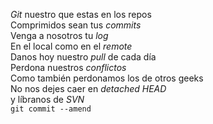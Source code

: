 <p><em>Git</em> nuestro que estas en los repos<br />  Comprimidos sean tus <em>commits</em><br />  Venga a nosotros tu <em>log</em><br /> En el local como en el <em>remote</em><br /> Danos hoy nuestro <em>pull</em> de cada día<br />  Perdona nuestros <em>conflictos</em><br /> Como también perdonamos los de otros geeks<br /> No nos dejes caer en <em>detached HEAD</em><br />  y líbranos de <em>SVN</em><br /> <code>git commit --amend</code></p>